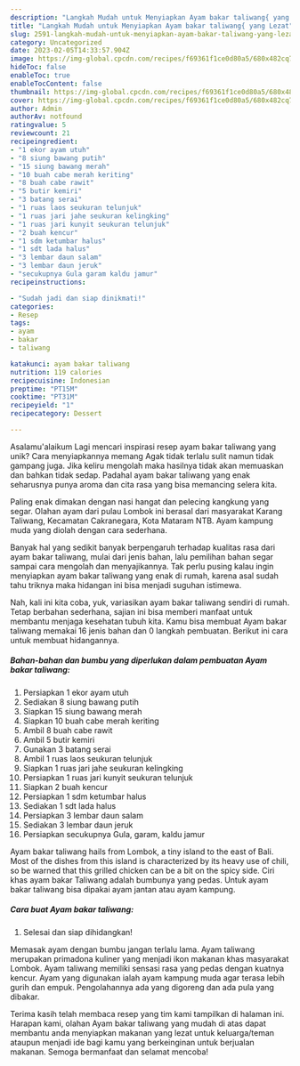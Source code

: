 ```yaml
---
description: "Langkah Mudah untuk Menyiapkan Ayam bakar taliwang{ yang Lezat"
title: "Langkah Mudah untuk Menyiapkan Ayam bakar taliwang{ yang Lezat"
slug: 2591-langkah-mudah-untuk-menyiapkan-ayam-bakar-taliwang-yang-lezat
category: Uncategorized
date: 2023-02-05T14:33:57.904Z
image: https://img-global.cpcdn.com/recipes/f69361f1ce0d80a5/680x482cq70/ayam-bakar-taliwang-foto-resep-utama.jpg
hideToc: false
enableToc: true
enableTocContent: false
thumbnail: https://img-global.cpcdn.com/recipes/f69361f1ce0d80a5/680x482cq70/ayam-bakar-taliwang-foto-resep-utama.jpg
cover: https://img-global.cpcdn.com/recipes/f69361f1ce0d80a5/680x482cq70/ayam-bakar-taliwang-foto-resep-utama.jpg
author: Admin
authorAv: notfound
ratingvalue: 5
reviewcount: 21
recipeingredient:
- "1 ekor ayam utuh"
- "8 siung bawang putih"
- "15 siung bawang merah"
- "10 buah cabe merah keriting"
- "8 buah cabe rawit"
- "5 butir kemiri"
- "3 batang serai"
- "1 ruas laos seukuran telunjuk"
- "1 ruas jari jahe seukuran kelingking"
- "1 ruas jari kunyit seukuran telunjuk"
- "2 buah kencur"
- "1 sdm ketumbar halus"
- "1 sdt lada halus"
- "3 lembar daun salam"
- "3 lembar daun jeruk"
- "secukupnya Gula garam kaldu jamur"
recipeinstructions:

- "Sudah jadi dan siap dinikmati!"
categories:
- Resep
tags:
- ayam
- bakar
- taliwang

katakunci: ayam bakar taliwang 
nutrition: 119 calories
recipecuisine: Indonesian
preptime: "PT15M"
cooktime: "PT31M"
recipeyield: "1"
recipecategory: Dessert

---
```



Asalamu'alaikum Lagi mencari inspirasi resep ayam bakar taliwang yang unik? Cara menyiapkannya memang Agak tidak terlalu sulit namun tidak gampang juga. Jika keliru mengolah maka hasilnya tidak akan memuaskan dan bahkan tidak sedap. Padahal ayam bakar taliwang yang enak seharusnya punya aroma dan cita rasa yang bisa memancing selera kita.


Paling enak dimakan dengan nasi hangat dan pelecing kangkung yang segar. Olahan ayam dari pulau Lombok ini berasal dari masyarakat Karang Taliwang, Kecamatan Cakranegara, Kota Mataram NTB. Ayam kampung muda yang diolah dengan cara sederhana.

Banyak hal yang sedikit banyak berpengaruh terhadap kualitas rasa dari ayam bakar taliwang, mulai dari jenis bahan, lalu pemilihan bahan segar sampai cara mengolah dan menyajikannya. Tak perlu pusing kalau ingin menyiapkan ayam bakar taliwang yang enak di rumah, karena asal sudah tahu triknya maka hidangan ini bisa menjadi suguhan istimewa.


Nah, kali ini kita coba, yuk, variasikan ayam bakar taliwang sendiri di rumah. Tetap berbahan sederhana, sajian ini bisa memberi manfaat untuk membantu menjaga kesehatan tubuh kita. Kamu bisa membuat Ayam bakar taliwang memakai 16 jenis bahan dan 0 langkah pembuatan. Berikut ini cara untuk membuat hidangannya.

<!--inarticleads1-->

##### Bahan-bahan dan bumbu yang diperlukan dalam pembuatan Ayam bakar taliwang:

1. Persiapkan 1 ekor ayam utuh
1. Sediakan 8 siung bawang putih
1. Siapkan 15 siung bawang merah
1. Siapkan 10 buah cabe merah keriting
1. Ambil 8 buah cabe rawit
1. Ambil 5 butir kemiri
1. Gunakan 3 batang serai
1. Ambil 1 ruas laos seukuran telunjuk
1. Siapkan 1 ruas jari jahe seukuran kelingking
1. Persiapkan 1 ruas jari kunyit seukuran telunjuk
1. Siapkan 2 buah kencur
1. Persiapkan 1 sdm ketumbar halus
1. Sediakan 1 sdt lada halus
1. Persiapkan 3 lembar daun salam
1. Sediakan 3 lembar daun jeruk
1. Persiapkan secukupnya Gula, garam, kaldu jamur


Ayam bakar taliwang hails from Lombok, a tiny island to the east of Bali. Most of the dishes from this island is characterized by its heavy use of chili, so be warned that this grilled chicken can be a bit on the spicy side. Ciri khas ayam bakar Taliwang adalah bumbunya yang pedas. Untuk ayam bakar taliwang bisa dipakai ayam jantan atau ayam kampung. 

<!--inarticleads2-->

##### Cara buat Ayam bakar taliwang:


1. Selesai dan siap dihidangkan!

Memasak ayam dengan bumbu jangan terlalu lama. Ayam taliwang merupakan primadona kuliner yang menjadi ikon makanan khas masyarakat Lombok. Ayam taliwang memiliki sensasi rasa yang pedas dengan kuatnya kencur. Ayam yang digunakan ialah ayam kampung muda agar terasa lebih gurih dan empuk. Pengolahannya ada yang digoreng dan ada pula yang dibakar. 

Terima kasih telah membaca resep yang tim kami tampilkan di halaman ini. Harapan kami, olahan Ayam bakar taliwang yang mudah di atas dapat membantu anda menyiapkan makanan yang lezat untuk keluarga/teman ataupun menjadi ide bagi kamu yang berkeinginan untuk berjualan makanan. Semoga bermanfaat dan selamat mencoba!
